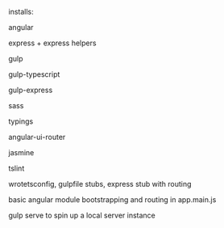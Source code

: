 installs:

angular

express + express helpers

gulp

gulp-typescript

gulp-express

sass

typings

angular-ui-router

jasmine

tslint


wrotetsconfig, gulpfile stubs, express stub with routing

basic angular module bootstrapping and routing in app.main.js

gulp serve to spin up a local server instance
